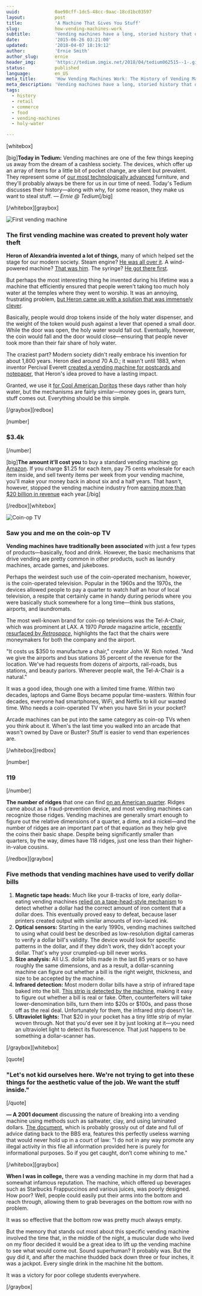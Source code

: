 ```yaml
---
uuid:             0ae98cff-1dc5-48cc-9aac-18cd1bc03597
layout:           post
title:            'A Machine That Gives You Stuff'
slug:             how-vending-machines-work
subtitle:         'Vending machines have a long, storied history that dates back to … whaddya mean I can''t get my candy bar out of this stupid thing?!'
date:             '2015-06-26 03:21:00'
updated:          '2018-04-07 18:19:12'
author:           'Ernie Smith'
author_slug:      ernie
header_img:       'https://tedium.imgix.net/2018/04/tedium062515--1-.gif'
status:           published
language:         en_US
meta_title:       'How Vending Machines Work: The History of Vending Machines'
meta_description: 'Vending machines have a long, storied history that dates back to … whaddya mean I can''t get my candy bar out of this stupid thing?!'
tags:
  - history
  - retail
  - commerce
  - food
  - vending-machines
  - holy-water

---
```


[whitebox]

[big]**Today in Tedium:** Vending machines are one of the few things keeping us away from the dream of a cashless society. The devices, which offer up an array of items for a little bit of pocket change, are silent but prevalent. They represent some of [our most technologically advanced](http://www.theonion.com/article/vending-machine-most-date-technology-school-50737) furniture, and they'll probably always be there for us in our time of need. Today's Tedium discusses their history—along with why, for some reason, they make us want to steal stuff. _— Ernie @ Tedium_[/big]

[/whitebox][graybox]

![First vending machine](https://tedium.imgix.net/2018/04/iyzxfbufhi7tyqcgdgqc.jpg)

### The first vending machine was created to prevent holy water theft

**Heron of Alexandria invented a lot of things,** many of which helped set the stage for our modern society. Steam engine? [He was all over it](http://www.ancient-origins.net/ancient-technology/ancient-invention-steam-engine-hero-alexandria-001467). A wind-powered machine? [That was him](https://commons.wikimedia.org/wiki/File:Heron's_Windwheel.jpg). The syringe? [He got there first](https://explorable.com/heron-inventions).

But perhaps the most interesting thing he invented during his lifetime was a machine that efficiently ensured that people weren't taking too much holy water at the temples where they went to worship. It was an annoying, frustrating problem, [but Heron came up with a solution that was immensely clever](http://io9.com/5901156/the-first-ever-vending-machine-stopped-people-from-stealing-holy-water).

Basically, people would drop tokens inside of the holy water dispenser, and the weight of the token would push against a lever that opened a small door. While the door was open, the holy water would fall out. Eventually, however, the coin would fall and the door would close—ensuring that people never took more than their fair share of holy water.

The craziest part? Modern society didn't really embrace his invention for about 1,800 years. Heron died around 70 A.D.; it wasn't until 1883, when inventor Percival Everett [created a vending machine for postcards and notepaper](https://books.google.com/books?id=iCSqgzfy38QC&pg=PA6&lpg=PA6&dq=Percival+Everitt+postcard&source=bl&ots=rqk92gp0Tf&sig=x5U9FYFCy5v67dw8axfAK9OXeNA&hl=en&sa=X&ei=tJ-MVZ_NBNSiyASd3Y3wAQ&ved=0CCsQ6AEwAg#v=onepage&q=Percival%20Everitt%20postcard&f=false), that Heron's idea proved to have a lasting impact.

Granted, we use it [for Cool American Doritos](http://us9.campaign-archive1.com/?u=dfa53e03a5aa8e49e4fb09eb0&id=377a369725&e=266d2f683f) these days rather than holy water, but the mechanisms are fairly similar—money goes in, gears turn, stuff comes out. Everything should be this simple.

[/graybox][redbox]

[number]
### $3.4k
[/number]

[big]**The amount it'll cost you** to buy a standard vending machine [on Amazon](http://amzn.to/1TQ4wNk). If you charge $1.25 for each item, pay 75 cents wholesale for each item inside, and sell twenty items per week from your vending machine, you'll make your money back in about six and a half years. That hasn't, however, stopped the vending machine industry from [earning more than $20 billion in revenue](http://phys.org/news/2011-04-vending-machines-high-tech-web-based.html) each year.[/big]

[/redbox][whitebox]

![Coin-op TV](https://tedium.imgix.net/2018/04/y01stnfam1cjg14bzv2l.jpg)

### Saw you and me on the coin-op TV

**Vending machines have traditionally been associated** with just a few types of products—basically, food and drink. However, the basic mechanisms that drive vending are pretty common in other products, such as laundry machines, arcade games, and jukeboxes.

Perhaps the weirdest such use of the coin-operated mechanism, however, is the coin-operated television. Popular in the 1960s and the 1970s, the devices allowed people to pay a quarter to watch half an hour of local television, a respite that certainly came in handy during periods where you were basically stuck somewhere for a long time—think bus stations, airports, and laundromats.

The most well-known brand for coin-op televisions was the Tel-A-Chair, which was prominent at LAX. A 1970 _Parade_ magazine article, [recently resurfaced by _Retrospace_](http://www.retrospace.org/2015/06/tech-30-tv-chair.html), highlights the fact that the chairs were moneymakers for both the company and the airport.

"It costs us $350 to manufacture a chair," creator John W. Rich noted. "And we give the airports and bus stations 35 percent of the revenue for the location. We've had requests from dozens of airports, rail-roads, bus stations, and beauty parlors. Wherever people wait, the Tel-A-Chair is a natural."

It was a good idea, though one with a limited time frame. Within two decades, laptops and Game Boys became popular time-wasters. Within four decades, everyone had smartphones, WiFi, and Netflix to kill our wasted time. Who needs a coin-operated TV when you have Siri in your pocket?

Arcade machines can be put into the same category as coin-op TVs when you think about it. When's the last time you walked into an arcade that wasn't owned by Dave or Buster? Stuff is easier to vend than experiences are.

[/whitebox][redbox]

[number]
### 119
[/number]

**The number of ridges** that one can find [on an American quarter](http://mentalfloss.com/article/28044/how-many-ridges-are-quarter-and-why-are-they-there-first-place). Ridges came about as a fraud-prevention device, and most vending machines can recognize those ridges. Vending machines are generally smart enough to figure out the relative dimensions of a quarter, a dime, and a nickel—and the number of ridges are an important part of that equation as they help give the coins their basic shape. Despite being significantly smaller than quarters, by the way, dimes have 118 ridges, just one less than their higher-in-value cousins.

[/redbox][graybox]

### Five methods that vending machines have used to verify dollar bills

1. **Magnetic tape heads:** Much like your 8-tracks of lore, early dollar-eating vending machines [relied on a tape-head-style mechanism](http://www.nytimes.com/1999/04/08/technology/in-vending-machine-brains-that-tell-good-money-from-bad.html) to detect whether a dollar had the correct amount of iron content that a dollar does. This eventually proved easy to defeat, because laser printers created output with similar amounts of iron-laced ink.
2. **Optical sensors:** Starting in the early 1990s, vending machines switched to using what could best be described as low-resolution digital cameras to verify a dollar bill's validity. The device would look for specific patterns in the dollar, and if they didn't work, they didn't accept your dollar. That's why your crumpled-up bill never works.
3. **Size analysis:** All U.S. dollar bills made in the last 85 years or so have roughly the same dimensions, and as a result, a dollar-scanning machine can figure out whether a bill is the right weight, thickness, and size to be accepted by the machine.
4. **Infrared detection:** Most modern dollar bills have a strip of infrared tape baked into the bill. [This strip is detected by the machine](http://www.fraudfighter.com/counterfeit-detection-id-verification/bid/54918/Counterfeit-Detection-Infrared-Scanners-UV-Lights-Multi-Testers), making it easy to figure out whether a bill is real or fake. Often, counterfeiters will take lower-denomination bills, turn them into $20s or $100s, and pass those off as the real deal. Unfortunately for them, the infrared strip doesn't lie.
5. **Ultraviolet lights:** That $20 in your pocket has a tiny little strip of mylar woven through. Not that you'd ever see it by just looking at it—you need an ultraviolet light to detect its fluorescence. That just happens to be something a dollar-scanner has.

[/graybox][whitebox]

[quote]
### "Let's not kid ourselves here. We're not trying to get into these things for the aesthetic value of the job. We want the stuff inside."
[/quote]

**— A 2001 document** discussing the nature of breaking into a vending machine using methods such as saltwater, clay, and using laminated dollars. [The document](http://www.textfiles.com/uploads/vendingm.txt), which is probably grossly out of date and full of advice dating back to the BBS era, features this perfectly useless warning that would never hold up in a court of law: "I do not in any way promote any illegal activity in this file all information provided here is purely for informational purposes. So if you get caught, don’t come whining to me."

[/whitebox][graybox]

**When I was in college,** there was a vending machine in my dorm that had a somewhat infamous reputation. The machine, which offered up beverages such as Starbucks Frappuccinos and various juices, was poorly designed. How poor? Well, people could easily put their arms into the bottom and reach through, allowing them to grab beverages on the bottom row with no problem.

It was so effective that the bottom row was pretty much always empty.

But the memory that stands out most about this specific vending machine involved the time that, in the middle of the night, a muscular dude who lived on my floor decided it would be a great idea to lift up the vending machine to see what would come out. Sound superhuman? It probably was. But the guy did it, and after the machine thudded back down three or four inches, it was a jackpot. Every single drink in the machine hit the bottom.

It was a victory for poor college students everywhere.

[/graybox]
